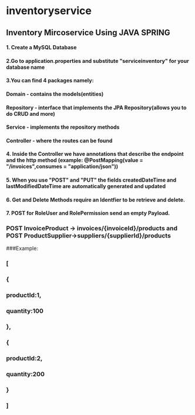 # inventoryservice

## Inventory Mircoservice Using JAVA SPRING

#### 1. Create a MySQL Database

#### 2.Go to application.properties and substitute "serviceinventory" for your database name 

#### 3.You can find 4 packages namely: 
####     **Domain** - contains the models(entities)
####     **Repository** - interface that implements the JPA Repository(allows you to do CRUD and more)
####     **Service** - implements the repository methods
####     **Controller** - where the routes can be found

#### 4. Inside the Controller we have annotations that describe the endpoint and the http method (example: **@PostMapping(value = "/invoices",consumes = "application/json")**)

#### 5. When you use "POST" and "PUT" the fields createdDateTime and lastModifiedDateTime are automatically generated and updated

#### 6. Get and Delete Methods require an Identfier to be retrieve and delete.

#### 7. POST for RoleUser and RolePermission send an empty Payload.


### POST InvoiceProduct -> invoices/{invoiceId}/products and POST ProductSupplier->suppliers/{supplierId}/products
###Example:

### [
###      {
###       productId:1,
###       quantity:100
###       },
###       {
###       productId:2,
###       quantity:200
###       }
### ]
